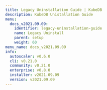 ```yaml
---
title: Legacy Uninstallation Guide | KubeDB
description: KubeDB Unistallation Guide
menu:
  docs_v2021.09.09:
    identifier: legacy-uninstallation-guide
    name: Legacy Uninstall
    parent: setup
    weight: 60
menu_name: docs_v2021.09.09
info:
  autoscaler: v0.6.0
  cli: v0.21.0
  community: v0.21.0
  enterprise: v0.8.0
  installer: v2021.09.09
  version: v2021.09.09
---
```


